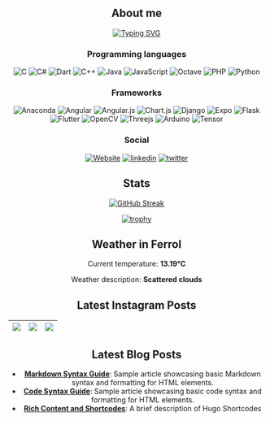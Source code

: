<div align="center">
  
## About me
  
[![Typing SVG](https://readme-typing-svg.herokuapp.com?color=%2336BCF7&center=true&multiline=true&width=420&height=100&lines=Hi!+my+name+is+Fabian;I+am+mechatronics+engineer;from+Costa+Rica)](https://github.com/SantaCRC)

### Programming languages
  ![C](https://img.shields.io/badge/c-%2300599C.svg?style=for-the-badge&logo=c&logoColor=white)
  ![C#](https://img.shields.io/badge/c%23-%23239120.svg?style=for-the-badge&logo=c-sharp&logoColor=white)
![Dart](https://img.shields.io/badge/dart-%230175C2.svg?style=for-the-badge&logo=dart&logoColor=white)
![C++](https://img.shields.io/badge/c++-%2300599C.svg?style=for-the-badge&logo=c%2B%2B&logoColor=white)
![Java](https://img.shields.io/badge/java-%23ED8B00.svg?style=for-the-badge&logo=java&logoColor=white)
![JavaScript](https://img.shields.io/badge/javascript-%23323330.svg?style=for-the-badge&logo=javascript&logoColor=%23F7DF1E)
![Octave](https://img.shields.io/badge/OCTAVE-darkblue?style=for-the-badge&logo=octave&logoColor=fcd683)
  ![PHP](https://img.shields.io/badge/php-%23777BB4.svg?style=for-the-badge&logo=php&logoColor=white)
  ![Python](https://img.shields.io/badge/python-3670A0?style=for-the-badge&logo=python&logoColor=ffdd54)

  ### Frameworks
  ![Anaconda](https://img.shields.io/badge/Anaconda-%2344A833.svg?style=for-the-badge&logo=anaconda&logoColor=white)
  ![Angular](https://img.shields.io/badge/angular-%23DD0031.svg?style=for-the-badge&logo=angular&logoColor=white)
  ![Angular.js](https://img.shields.io/badge/angular.js-%23E23237.svg?style=for-the-badge&logo=angularjs&logoColor=white)
  ![Chart.js](https://img.shields.io/badge/chart.js-F5788D.svg?style=for-the-badge&logo=chart.js&logoColor=white)
  ![Django](https://img.shields.io/badge/django-%23092E20.svg?style=for-the-badge&logo=django&logoColor=white)
  ![Expo](https://img.shields.io/badge/expo-1C1E24?style=for-the-badge&logo=expo&logoColor=#D04A37)
  ![Flask](https://img.shields.io/badge/flask-%23000.svg?style=for-the-badge&logo=flask&logoColor=white)
![Flutter](https://img.shields.io/badge/Flutter-%2302569B.svg?style=for-the-badge&logo=Flutter&logoColor=white)
  ![OpenCV](https://img.shields.io/badge/opencv-%23white.svg?style=for-the-badge&logo=opencv&logoColor=white)
![Threejs](https://img.shields.io/badge/threejs-black?style=for-the-badge&logo=three.js&logoColor=white)
![Arduino](https://img.shields.io/badge/-Arduino-00979D?style=for-the-badge&logo=Arduino&logoColor=white)
  ![Tensor](https://img.shields.io/badge/TensorFlow-FF6F00?style=for-the-badge&logo=TensorFlow&logoColor=white)
  
  ### Social
  [![Website](https://img.shields.io/badge/website-000000?style=for-the-badge&logo=About.me&logoColor=white)](https://fabianalvarez.dev)
    [![linkedin](https://img.shields.io/badge/LinkedIn-0077B5?style=for-the-badge&logo=linkedin&logoColor=white)](https://www.linkedin.com/in/fabian-a-alvarez/)
   [![twitter](https://img.shields.io/badge/Twitter-1DA1F2?style=for-the-badge&logo=twitter&logoColor=white)](https://twitter.com/_SantaCRC_)

## Stats
[![GitHub Streak](http://github-readme-streak-stats.herokuapp.com?user=SantaCRC&theme=buefy-dark&hide_border=true&date_format=M%20j%5B%2C%20Y%5D&background=DD272700)](https://github.com/SantaCRC)
  
  [![trophy](https://github-profile-trophy.vercel.app/?username=santacrc&theme=discord&no-bg=true&no-frame=true&rank=SECRET,SSS,SS,S,AAA,AA,A,B,C&column=3)](https://github.com/SantaCRC)

## Weather in Ferrol

Current temperature: **13.19°C**

Weather description: **Scattered clouds**


## Latest Instagram Posts

 [![](https://scontent-iad3-1.cdninstagram.com/v/t51.29350-15/470365054_592808786586479_5653095501391371942_n.jpg?stp=dst-jpg_e35_tt6&_nc_cat=108&ccb=1-7&_nc_sid=18de74&_nc_ohc=AIO3osdWvjAQ7kNvgF4SU48&_nc_zt=23&_nc_ht=scontent-iad3-1.cdninstagram.com&edm=ANo9K5cEAAAA&_nc_gid=AnOx6i7oQ8EY-Z76X5V_2pT&oh=00_AYC1XABChBMc7rA-nSj4YFy8Npqn5f5fzKfWTev0azGsTw&oe=676512D2)](https://www.instagram.com/p/DDkhWm_qaU-/) | [![](https://scontent-iad3-2.cdninstagram.com/v/t51.29350-15/469683288_542391642116285_4038340895715757576_n.jpg?stp=dst-jpg_e35_tt6&_nc_cat=100&ccb=1-7&_nc_sid=18de74&_nc_ohc=z_jZuNJk56wQ7kNvgEUtf9s&_nc_zt=23&_nc_ht=scontent-iad3-2.cdninstagram.com&edm=ANo9K5cEAAAA&_nc_gid=AnOx6i7oQ8EY-Z76X5V_2pT&oh=00_AYCn5FP1JSE-CYGpfXNFEjo7YXaDS2dYopDRzf1moRuEWw&oe=6765144C)](https://www.instagram.com/p/DDdYS8wolcF/) | [![](https://scontent-iad3-1.cdninstagram.com/v/t51.75761-15/469673865_17856522921333196_3559664451941641029_n.jpg?stp=dst-jpg_e35_tt6&_nc_cat=110&ccb=1-7&_nc_sid=18de74&_nc_ohc=cCRA71EnYMcQ7kNvgHuRnKR&_nc_zt=23&_nc_ht=scontent-iad3-1.cdninstagram.com&edm=ANo9K5cEAAAA&_nc_gid=AnOx6i7oQ8EY-Z76X5V_2pT&oh=00_AYCuHi3o0-L0k6se6qQSKTVj2ZA7resmeDIsmsC4aSO34A&oe=67652A76)](https://www.instagram.com/reel/DDdXh7Kowyd/) |
|--- | --- | --- |
## Latest Blog Posts

- **[Markdown Syntax Guide](http://fabianalvarez.dev/posts/markdown-syntax/)**: Sample article showcasing basic Markdown syntax and formatting for HTML elements.
- **[Code Syntax Guide](http://fabianalvarez.dev/posts/code_syntax/)**: Sample article showcasing basic code syntax and formatting for HTML elements.
- **[Rich Content and Shortcodes](http://fabianalvarez.dev/posts/rich-content/)**: A brief description of Hugo Shortcodes
